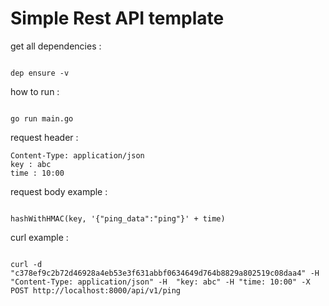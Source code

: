 # Simple Rest API template


get all dependencies : 
```

dep ensure -v

```


how to run : 
```

go run main.go

```


request header : 
```
Content-Type: application/json
key : abc
time : 10:00

```


request body example : 
```

hashWithHMAC(key, '{"ping_data":"ping"}' + time)

```

curl example : 

```

curl -d "c378ef9c2b72d46928a4eb53e3f631abbf0634649d764b8829a802519c08daa4" -H "Content-Type: application/json" -H  "key: abc" -H "time: 10:00" -X POST http://localhost:8000/api/v1/ping

```
